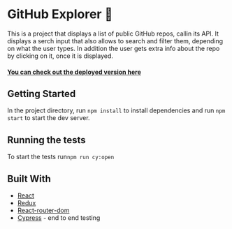 # GitHub Explorer 🧐

This is a project that displays a list of public GitHub repos, callin its API. 
It displays a serch input that also allows to search and filter them, depending on what the user types. 
In addition the user gets extra info about the repo by clicking on it, once it is displayed.
#### [You can check out the deployed version here](https://github-explorer-by-ov.netlify.app/)

## Getting Started

In the project directory, run `npm install` to install dependencies and run `npm start` to start the dev server.

## Running the tests

To start the tests run`npm run cy:open`

## Built With

- [React](https://reactjs.org/docs/getting-started.html)
- [Redux](https://react-redux.js.org/introduction/quick-start)
- [React-router-dom](https://reacttraining.com/react-router/web/guides/quick-start)
- [Cypress](https://docs.cypress.io/guides/overview/why-cypress.html#In-a-nutshell) - end to end testing
